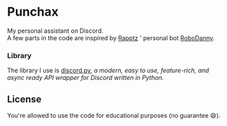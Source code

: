 # Punchax
My personal assistant on Discord. <br>
A few parts in the code are inspired by [Rapptz](https://github.com/Rapptz/) ' personal bot [RoboDanny](https://github.com/Rapptz/RoboDanny).
### Library
The library I use is [discord.py](https://github.com/Rapptz/discord.py), <i>a modern, easy to use, feature-rich, and async ready API wrapper for Discord written in Python.</i>


## License 
You're allowed to use the code for educational purposes (no guarantee 😄).

